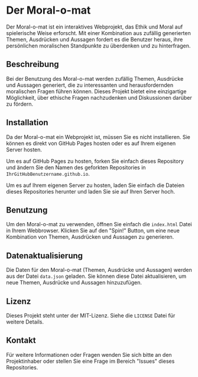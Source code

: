 # Der Moral-o-mat

Der Moral-o-mat ist ein interaktives Webprojekt, das Ethik und Moral auf spielerische Weise erforscht. Mit einer Kombination aus zufällig generierten Themen, Ausdrücken und Aussagen fordert es die Benutzer heraus, ihre persönlichen moralischen Standpunkte zu überdenken und zu hinterfragen.

## Beschreibung

Bei der Benutzung des Moral-o-mat werden zufällig Themen, Ausdrücke und Aussagen generiert, die zu interessanten und herausfordernden moralischen Fragen führen können. Dieses Projekt bietet eine einzigartige Möglichkeit, über ethische Fragen nachzudenken und Diskussionen darüber zu fördern.

## Installation

Da der Moral-o-mat ein Webprojekt ist, müssen Sie es nicht installieren. Sie können es direkt von GitHub Pages hosten oder es auf Ihrem eigenen Server hosten.

Um es auf GitHub Pages zu hosten, forken Sie einfach dieses Repository und ändern Sie den Namen des geforkten Repositories in `IhrGitHubBenutzername.github.io`.

Um es auf Ihrem eigenen Server zu hosten, laden Sie einfach die Dateien dieses Repositories herunter und laden Sie sie auf Ihren Server hoch.

## Benutzung

Um den Moral-o-mat zu verwenden, öffnen Sie einfach die `index.html` Datei in Ihrem Webbrowser. Klicken Sie auf den "Spin!" Button, um eine neue Kombination von Themen, Ausdrücken und Aussagen zu generieren.

## Datenaktualisierung

Die Daten für den Moral-o-mat (Themen, Ausdrücke und Aussagen) werden aus der Datei `data.json` geladen. Sie können diese Datei aktualisieren, um neue Themen, Ausdrücke und Aussagen hinzuzufügen.

## Lizenz

Dieses Projekt steht unter der MIT-Lizenz. Siehe die `LICENSE` Datei für weitere Details.

## Kontakt

Für weitere Informationen oder Fragen wenden Sie sich bitte an den Projektinhaber oder stellen Sie eine Frage im Bereich "Issues" dieses Repositories.

